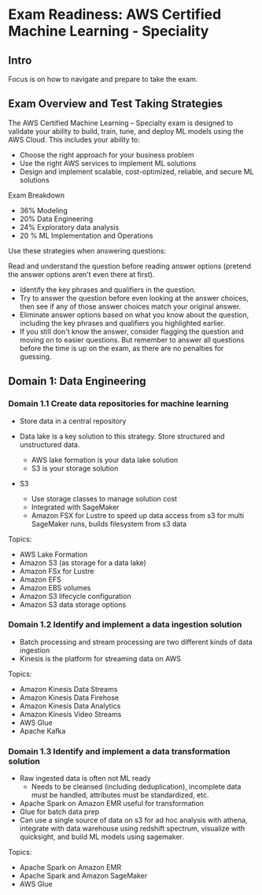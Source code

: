 # Exam Readiness: AWS Certified Machine Learning - Speciality

## Intro

Focus is on how to navigate and prepare to take the exam.

## Exam Overview and Test Taking Strategies

The AWS Certified Machine Learning – Specialty exam is designed to validate your ability to build, train, tune, and deploy ML models using the AWS Cloud. This includes your ability to:

* Choose the right approach for your business problem
* Use the right AWS services to implement ML solutions
* Design and implement scalable, cost-optimized, reliable, and secure ML solutions

Exam Breakdown

* 36% Modeling
* 20% Data Engineering
* 24% Exploratory data analysis
* 20 % ML Implementation and Operations

Use these strategies when answering questions:


Read and understand the question before reading answer options (pretend the answer options aren't even there at first).


* Identify the key phrases and qualifiers in the question.
* Try to answer the question before even looking at the answer choices, then see if any of those answer choices match your original answer.
* Eliminate answer options based on what you know about the question, including the key phrases and qualifiers you highlighted earlier.
* If you still don't know the answer, consider flagging the question and moving on to easier questions. But remember to answer all questions before the time is up on the exam, as there are no penalties for guessing.

## Domain 1: Data Engineering

### Domain 1.1 Create data repositories for machine learning

* Store data in a central repository
* Data lake is a key solution to this strategy. Store structured and unstructured data.
    * AWS lake formation is your data lake solution
    * S3 is your storage solution

* S3
    * Use storage classes to manage solution cost
    * Integrated with SageMaker
    * Amazon FSX for Lustre to speed up data access from s3 for multi SageMaker runs, builds filesystem from s3 data

Topics:

* AWS Lake Formation
* Amazon S3 (as storage for a data lake)
* Amazon FSx for Lustre
* Amazon EFS
* Amazon EBS volumes
* Amazon S3 lifecycle configuration
* Amazon S3 data storage options

### Domain 1.2 Identify and implement a data ingestion solution

* Batch processing and stream processing are two different kinds of data ingestion
* Kinesis is the platform for streaming data on AWS

Topics:

* Amazon Kinesis Data Streams
* Amazon Kinesis Data Firehose
* Amazon Kinesis Data Analytics
* Amazon Kinesis Video Streams
* AWS Glue
* Apache Kafka

### Domain 1.3 Identify and implement a data transformation solution

* Raw ingested data is often not ML ready
    * Needs to be cleansed (including deduplication), incomplete data must be handled, attributes must be standardized, etc.
* Apache Spark on Amazon EMR useful for transformation
* Glue for batch data prep
* Can use a single source of data on s3 for ad hoc analysis with athena, integrate with data warehouse using redshift spectrum, visualize with quicksight, and build ML models using sagemaker.

Topics:

* Apache Spark on Amazon EMR
* Apache Spark and Amazon SageMaker
* AWS Glue


